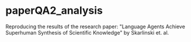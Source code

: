 # paperQA2_analysis
Reproducing the results of the research paper: "Language Agents Achieve Superhuman Synthesis of Scientific Knowledge" by Skarlinski et. al.
